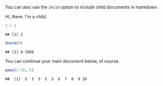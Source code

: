 You can also use the `child` option to include child documents in markdown.


Hi, there. I'm a child.


```r
1 + 1
```

```
## [1] 2
```

```r
dnorm(0)
```

```
## [1] 0.3989
```



You can continue your main document below, of course.


```r
pmax(1:10, 5)
```

```
##  [1]  5  5  5  5  5  6  7  8  9 10
```

